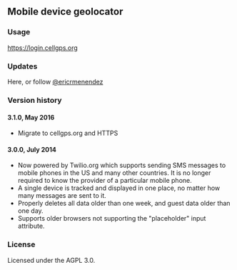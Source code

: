 ## Mobile device geolocator

### Usage

https://login.cellgps.org

### Updates

Here, or follow [@ericrmenendez](https://twitter.com/ericrmenendez)

### Version history

#### 3.1.0, May 2016

- Migrate to cellgps.org and HTTPS

#### 3.0.0, July 2014

- Now powered by Twilio.org which supports sending SMS messages to mobile phones in the US and many other countries. It is no longer required to know the provider of a particular mobile phone.
- A single device is tracked and displayed in one place, no matter how many messages are sent to it.
- Properly deletes all data older than one week, and guest data older than one day.
- Supports older browsers not supporting the "placeholder" input attribute.

### License

Licensed under the AGPL 3.0.